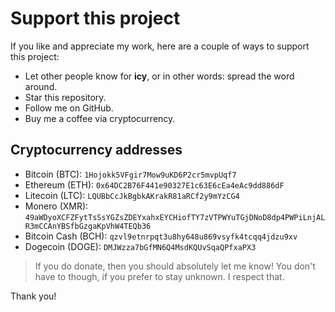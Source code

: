# Support this project
If you like and appreciate my work, here are a couple of ways to support this project:
- Let other people know for **icy**, or in other words: spread the word around.
- Star this repository.
- Follow me on GitHub.
- Buy me a coffee via cryptocurrency.

## Cryptocurrency addresses
- Bitcoin (BTC): `1Hojokk5VFgir7Mow9uKD6P2cr5mvpUqf7`
- Ethereum (ETH): `0x64DC2B76F441e90327E1c63E6cEa4eAc9dd886dF`
- Litecoin (LTC): `LQUBbCcJkBgbkAKrakR81aRCf2y9mYzCG4`
- Monero (XMR): `49aWDyoXCFZFytTsSsYGZsZDEYxahxEYCHiofTY7zVTPWYuTGjDNoD8dp4PWPiLnjALR3mCCAnYBSfbGzgaKpVhW4TEQb36`
- Bitcoin Cash (BCH): `qzvl9etnrpqt3u8hy648u869vsyfk4tcqq4jdzu9xv`
- Dogecoin (DOGE): `DMJWzza7bGfMN6Q4MsdKQUvSqaQPfxaPX3`

> If you do donate, then you should absolutely let me know! You don't have to though, if you prefer to stay unknown. I respect that.

Thank you!
